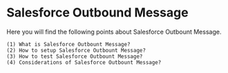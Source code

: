 # Salesforce Outbound Message

Here you will find the following points about Salesforce Outbount Message.
```
(1) What is Salesforce Outbount Message?
(2) How to setup Salesforce Outbount Message?
(3) How to test Salesforce Outbount Message?
(4) Considerations of Salesforce Outbount Message?
```


